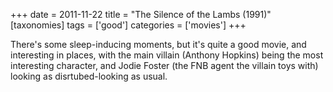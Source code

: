 +++
date = 2011-11-22
title = "The Silence of the Lambs (1991)"
[taxonomies]
tags = ['good']
categories = ['movies']
+++

There's some sleep-inducing moments, but it's quite a good movie, and
interesting in places, with the main villain (Anthony Hopkins) being the
most interesting character, and Jodie Foster (the FNB agent the villain
toys with) looking as disrtubed-looking as usual.
